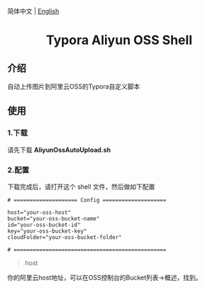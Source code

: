 简体中文 | [English](./README-EN.md)


<h1 align="center">Typora Aliyun OSS Shell</h1>


## 介绍

自动上传图片到阿里云OSS的Typora自定义脚本



## 使用

### 1.下载

请先下载 **AliyunOssAutoUpload.sh**

### 2.配置

下载完成后，请打开这个 shell 文件，然后做如下配置

```shell
# ==================== Config ====================

host="your-oss-host"
bucket="your-oss-bucket-name"
id="your-oss-bucket-id"
key="your-oss-bucket-key"
cloudFolder="your-oss-bucket-folder"

# ================================================
```

> host

你的阿里云host地址，可以在OSS控制台的Bucket列表->概述，找到。
